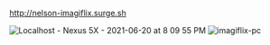 
http://nelson-imagiflix.surge.sh

![Localhost - Nexus 5X - 2021-06-20 at 8 09 55 PM](https://user-images.githubusercontent.com/79728556/122691104-d8dc8e80-d203-11eb-848f-ea1ccc42837a.jpg)
![imagiflix-pc](https://user-images.githubusercontent.com/79728556/122691109-e1cd6000-d203-11eb-9889-32268b760b7a.png)
